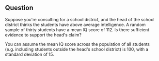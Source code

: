 ## Question
Suppose you're consulting for a school district, and the head of the school district thinks the students have above average intelligence. A random sample of thirty students have a mean IQ score of 112. Is there sufficient evidence to support the head's claim?

You can assume the mean IQ score across the population of all students (e.g. including students outside the head's school district) is 100, with a standard deviation of 15.

<!-- ## Solution
The first thing we should recognize is that this question is asking us to use the hypothesis testing framework. Some key clues are: (1) we're trying to get "evidence" to support a claim, (2) given numbers are the population mean and standard deviation, alongside the claim's mean. The steps below outline how to use the hypothesis testing framework.

1. **Null and alternative hypothesis**: We're going to state the null and alternate hypothesis. The population mean IQ score is the null hypothesis, because that is what we're comparing the claim against, so H0: μ=100.
The head's claim that the students at his school have above average IQ scores, so we are looking for scores greater than our mean population IQ score, this indicates we're going to be doing a one-tailed test. Additionally, since the head is claiming the students in his district have an above average IQ, and the average across *all* students is 100, we can define his claim (our alternative hypothesis) as H1: μ > 100.
2. **Alpha score and rejection region area**: Since we're not given an alpha level, we're going to use 5% or alpha = 0.05. Next, we're going to find the rejection region area by using a [z-table](http://users.stat.ufl.edu/~athienit/Tables/Ztable.pdf). An area of 0.05 is equivalent to a z-score of 1.645.
3. **Calculate the test statistic**: Using the z-score formula, z = (x – μ) / σ, we are going to calculate the z-score. With the given data: z = (112.5-100) / (15/√30)=4.56.
4. **Evaluate**: Since our z-score in step 3 is greater than our defined threshold in step 2, (4.56 > 1.645), we can reject the null hypothesis, and accept the alternative hypothesis. We can conclude we have enough evidence to support the head's claim. Additionally, we could frame this up in terms of a p-value. The z-score of our test statistic is 4.56 -- the associated p-value is < 0.00001 [using an [online calculator](https://www.socscistatistics.com/pvalues/normaldistribution.aspx)]. Given this is less than our significance threshold of 0.05 we can again conclude that the null hypothesis should be rejected and the head's students do indeed have above average intelligence relative to all students.

*Note: In an interview you probably will not be asked to run through a formal hypothesis test question like the one above, but you should be familiar with setting up the correct framework behind a hypothesis test and applying it to business problems.* -->
